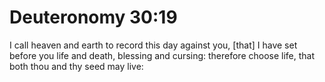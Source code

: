 # Deuteronomy 30:19

I call heaven and earth to record this day against you, [that] I have set before you life and death, blessing and cursing: therefore choose life, that both thou and thy seed may live: